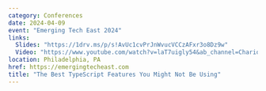 ```yaml
---
category: Conferences
date: 2024-04-09
event: "Emerging Tech East 2024"
links:
  Slides: "https://1drv.ms/p/s!AvUc1cvPrJnWvucVCCzAFxr3o8Dz9w"
  Video: "https://www.youtube.com/watch?v=laT7uigly54&ab_channel=ChariotSolutions"
location: Philadelphia, PA
href: https://emergingtecheast.com
title: "The Best TypeScript Features You Might Not Be Using"
---
```

